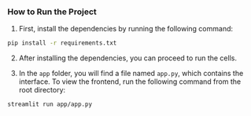 ### How to Run the Project

1. First, install the dependencies by running the following command:

```bash
pip install -r requirements.txt
```

2. After installing the dependencies, you can proceed to run the cells.

3. In the `app` folder, you will find a file named `app.py`, which contains the interface. To view the frontend, run the following command from the root directory:

```bash
streamlit run app/app.py
```